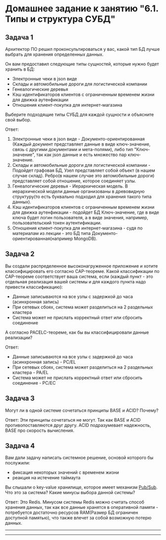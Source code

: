 # Домашнее задание к занятию "6.1. Типы и структура СУБД"

## Задача 1

Архитектор ПО решил проконсультироваться у вас, какой тип БД 
лучше выбрать для хранения определенных данных.

Он вам предоставил следующие типы сущностей, которые нужно будет хранить в БД:

- Электронные чеки в json виде
- Склады и автомобильные дороги для логистической компании
- Генеалогические деревья
- Кэш идентификаторов клиентов с ограниченным временем жизни для движка аутенфикации
- Отношения клиент-покупка для интернет-магазина

Выберите подходящие типы СУБД для каждой сущности и объясните свой выбор.

Ответ:
1. Электронные чеки в json виде - Документо-ориентированная (Каждый документ представляет данные в виде ключ-значение, связь с другими документами и мета-полями), либо тип "Ключ-значение", так как json данные и есть множество пар ключ-значение.
2. Склады и автомобильные дороги для логистической компании - Подойдет графовая БД, Узел представляет собой объект (в нашем случае склад). Ребро(в нашем случае это автомобильные дороги) представляет собой отношение, которое соединяет узлы. 
3. Генеалогические деревья - Иерархическая модель. В иерархической модели данные организованы в древовидную структуру(то есть буквально подходил для хранения такого типа данных).
4. Кэш идентификаторов клиентов с ограниченным временем жизни для движка аутенфикации - подойдет БД Ключ-значение, где в виде ключа будет логин пользователя, а в виде значения, например, пользовательский токен аутентификации. 
5. Отношения клиент-покупка для интернет-магазина - судя по материалам из лекции - это БД типа Документо-ориентированная(например MongoDB).

## Задача 2

Вы создали распределенное высоконагруженное приложение и хотите классифицировать его согласно 
CAP-теореме. Какой классификации по CAP-теореме соответствует ваша система, если 
(каждый пункт - это отдельная реализация вашей системы и для каждого пункта надо привести классификацию):

- Данные записываются на все узлы с задержкой до часа (асинхронная запись)
- При сетевых сбоях, система может разделиться на 2 раздельных кластера
- Система может не прислать корректный ответ или сбросить соединение

А согласно PACELC-теореме, как бы вы классифицировали данные реализации?

Ответ:
- Данные записываются на все узлы с задержкой до часа (асинхронная запись) - PC/EL
- При сетевых сбоях, система может разделиться на 2 раздельных кластера - PA/EL
- Система может не прислать корректный ответ или сбросить соединение - PC/EC

## Задача 3

Могут ли в одной системе сочетаться принципы BASE и ACID? Почему?

Ответ:
Эти принципы сочетаться не могут. Так как BASE и ACID противопоставляются друг другу. ACID подразумевает надежность, BASE про скорость вычисления. 

## Задача 4

Вам дали задачу написать системное решение, основой которого бы послужили:

- фиксация некоторых значений с временем жизни
- реакция на истечение таймаута

Вы слышали о key-value хранилище, которое имеет механизм [Pub/Sub](https://habr.com/ru/post/278237/). 
Что это за система? Какие минусы выбора данной системы?

Ответ:
Это Redis.
Минусом системы Redis можно считать способ хранения данных, так как все данные хранятся в оперативной памяти - потребуется достаточно ресурсов RAM(Размер БД ограничен доступной памятью), что также влечет за собой возможную потерю данных. 

---


---
